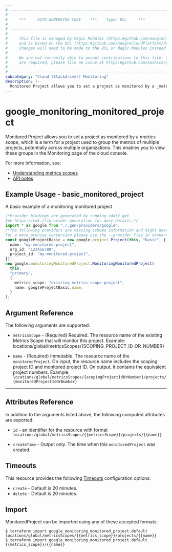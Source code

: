```yaml
---
# ----------------------------------------------------------------------------
#
#     ***     AUTO GENERATED CODE    ***    Type: DCL     ***
#
# ----------------------------------------------------------------------------
#
#     This file is managed by Magic Modules (https:#github.com/GoogleCloudPlatform/magic-modules)
#     and is based on the DCL (https:#github.com/GoogleCloudPlatform/declarative-resource-client-library).
#     Changes will need to be made to the DCL or Magic Modules instead of here.
#
#     We are not currently able to accept contributions to this file. If changes
#     are required, please file an issue at https:#github.com/hashicorp/terraform-provider-google/issues/new/choose
#
# ----------------------------------------------------------------------------
subcategory: "Cloud (Stackdriver) Monitoring"
description: |-
  Monitored Project allows you to set a project as monitored by a _metrics scope_, which is a term for a project used to group the metrics of multiple projects, potentially across multiple organizations.  This enables you to view these groups in the Monitoring page of the cloud console.
---
```


# google\_monitoring\_monitored\_project

Monitored Project allows you to set a project as monitored by a *metrics scope*, which is a term for a project used to group the metrics of multiple projects, potentially across multiple organizations.  This enables you to view these groups in the Monitoring page of the cloud console.

For more information, see:

* [Understanding metrics scopes](https://cloud.google.com/monitoring/settings#concept-scope)
* [API notes](https://cloud.google.com/monitoring/settings/manage-api)

## Example Usage - basic\_monitored\_project

A basic example of a monitoring monitored project

```typescript
/*Provider bindings are generated by running cdktf get.
See https://cdk.tf/provider-generation for more details.*/
import * as google from "./.gen/providers/google";
/*The following providers are missing schema information and might need manual adjustments to synthesize correctly: google.
For a more precise conversion please use the --provider flag in convert.*/
const googleProjectBasic = new google.project.Project(this, "basic", {
  name: "my-monitored-project",
  org_id: "123456789",
  project_id: "my-monitored-project",
});
new google.monitoringMonitoredProject.MonitoringMonitoredProject(
  this,
  "primary",
  {
    metrics_scope: "existing-metrics-scope-project",
    name: googleProjectBasic.name,
  }
);

```

## Argument Reference

The following arguments are supported:

*   `metricsScope` -
    (Required)
    Required. The resource name of the existing Metrics Scope that will monitor this project. Example: locations/global/metricsScopes/{SCOPING\_PROJECT\_ID\_OR\_NUMBER}

*   `name` -
    (Required)
    Immutable. The resource name of the `monitoredProject`. On input, the resource name includes the scoping project ID and monitored project ID. On output, it contains the equivalent project numbers. Example: `locations/global/metricsScopes/{scopingProjectIdOrNumber}/projects/{monitoredProjectIdOrNumber}`

***

## Attributes Reference

In addition to the arguments listed above, the following computed attributes are exported:

*   `id` - an identifier for the resource with format `locations/global/metricsScopes/{{metricsScope}}/projects/{{name}}`

*   `createTime` -
    Output only. The time when this `monitoredProject` was created.

## Timeouts

This resource provides the following
[Timeouts](https://developer.hashicorp.com/terraform/plugin/sdkv2/resources/retries-and-customizable-timeouts) configuration options:

* `create` - Default is 20 minutes.
* `delete` - Default is 20 minutes.

## Import

MonitoredProject can be imported using any of these accepted formats:

```console
$ terraform import google_monitoring_monitored_project.default locations/global/metricsScopes/{{metrics_scope}}/projects/{{name}}
$ terraform import google_monitoring_monitored_project.default {{metrics_scope}}/{{name}}
```

